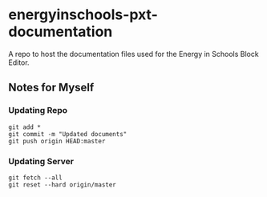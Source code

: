 # energyinschools-pxt-documentation
A repo to host the documentation files used for the Energy in Schools Block Editor.

## Notes for Myself

### Updating Repo
```
git add *
git commit -m "Updated documents"
git push origin HEAD:master
```

### Updating Server
```
git fetch --all
git reset --hard origin/master
```
